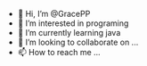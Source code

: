 - 👋 Hi, I’m @GracePP
- 👀 I’m interested in programing
- 🌱 I’m currently learning java
- 💞️ I’m looking to collaborate on ...
- 📫 How to reach me ...

<!---
GracePP/GracePP is a ✨ special ✨ repository because its `README.md` (this file) appears on your GitHub profile.
You can click the Preview link to take a look at your changes.
--->
